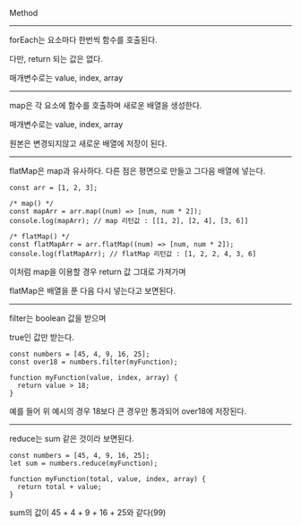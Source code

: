 Method

--------------------------------------------------------

forEach는 요소마다 한번씩 함수를 호출된다.

다만, return 되는 값은 없다.

매개변수로는 value, index, array

--------------------------------------------------------

map은 각 요소에 함수를 호출하며 새로운 배열을 생성한다.

매개변수로는 value, index, array

원본은 변경되지않고 새로운 배열에 저장이 된다.

--------------------------------------------------------

flatMap은 map과 유사하다. 다른 점은 평면으로 만들고 그다음 배열에 넣는다.

```
const arr = [1, 2, 3];

/* map() */
const mapArr = arr.map((num) => [num, num * 2]);
console.log(mapArr); // map 리턴값 : [[1, 2], [2, 4], [3, 6]]

/* flatMap() */
const flatMapArr = arr.flatMap((num) => [num, num * 2]);
console.log(flatMapArr); // flatMap 리턴값 : [1, 2, 2, 4, 3, 6]

```

이처럼 map을 이용할 경우 return 값 그대로 가져가며

flatMap은 배열을 푼 다음 다시 넣는다고 보면된다.

--------------------------------------------------------

filter는 boolean 값을 받으며

true인 값만 받는다.

```
const numbers = [45, 4, 9, 16, 25];
const over18 = numbers.filter(myFunction);

function myFunction(value, index, array) {
  return value > 18;
}

```

예를 들어 위 예시의 경우 18보다 큰 경우만 통과되어 over18에 저장된다.

--------------------------------------------------------

reduce는 sum 같은 것이라 보면된다.

```
const numbers = [45, 4, 9, 16, 25];
let sum = numbers.reduce(myFunction);

function myFunction(total, value, index, array) {
  return total + value;
}

```

sum의 값이 45 + 4 + 9 + 16 + 25와 같다(99)
